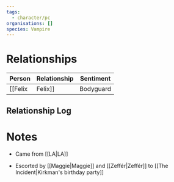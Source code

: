 ```yaml
---
tags:
  - character/pc
organisations: []
species: Vampire
---
```

# Relationships
| Person    | Relationship | Sentiment |
| --------- | ------------ | --------- |
| [[Felix|Felix]] | Bodyguard    | Positive          |

## Relationship Log

# Notes
- Came from [[LA|LA]]
* Escorted by [[Maggie|Maggie]] and [[Zeffér|Zeffér]] to [[The Incident|Kirkman's birthday party]]
